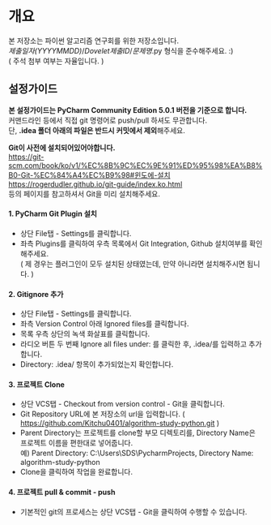 # 개요
본 저장소는 파이썬 알고리즘 연구회를 위한 저장소입니다.  
*제출일자(YYYYMMDD)*/*Dovelet제출ID*/*문제명*.py 형식을 준수해주세요. :)  
( 주석 첨부 여부는 자율입니다. )

## 설정가이드
**본 설정가이드는 PyCharm Community Edition 5.0.1 버전을 기준으로 합니다.**  
커맨드라인 등에서 직접 git 명령어로 push/pull 하셔도 무관합니다.  
단, **.idea 폴더 아래의 파일은 반드시 커밋에서 제외**해주세요.

**Git이 사전에 설치되어있어야합니다.**  
https://git-scm.com/book/ko/v1/%EC%8B%9C%EC%9E%91%ED%95%98%EA%B8%B0-Git-%EC%84%A4%EC%B9%98#윈도에-설치  
https://rogerdudler.github.io/git-guide/index.ko.html  
등의 페이지를 참고하셔서 Git을 미리 설치해주세요.

#### 1. PyCharm Git Plugin 설치
- 상단 File탭 - Settings를 클릭합니다.
- 좌측 Plugins를 클릭하여 우측 목록에서 Git Integration, Github 설치여부를 확인해주세요.  
( 제 경우는 플러그인이 모두 설치된 상태였는데, 만약 아니라면 설치해주시면 됩니다. )

#### 2. Gitignore 추가
- 상단 File탭 - Settings를 클릭합니다.
- 좌측 Version Control 아래 Ignored files를 클릭합니다.
- 목록 우측 상단의 녹색 화살표를 클릭합니다.
- 라디오 버튼 두 번째 Ignore all files under: 를 클릭한 후, .idea/를 입력하고 추가합니다.
- Directory: .idea/ 항목이 추가되었는지 확인합니다.

#### 3. 프로젝트 Clone
- 상단 VCS탭 - Checkout from version control - Git을 클릭합니다.
- Git Repository URL에 본 저장소의 url을 입력합니다. ( https://github.com/Kitchu0401/algorithm-study-python.git )
- Parent Directory는 프로젝트를 clone할 부모 디렉토리를, Directory Name은 프로젝트 이름을 편한대로 넣어줍니다.  
예) Parent Directory: C:\Users\SDS\PycharmProjects, Directory Name: algorithm-study-python
- Clone을 클릭하여 작업을 완료합니다.

#### 4. 프로젝트 pull & commit - push
- 기본적인 git의 프로세스는 상단 VCS탭 - Git을 클릭하여 수행할 수 있습니다.